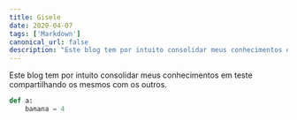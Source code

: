 ```yaml
---
title: Gisele
date: 2020-04-07
tags: ['Markdown']
canonical_url: false
description: "Este blog tem por intuito consolidar meus conhecimentos em teste compartilhando os mesmos com os outros."
---
```

Este blog tem por intuito consolidar meus conhecimentos em teste compartilhando os mesmos com os outros.

```python
def a:
    banana = 4
```
